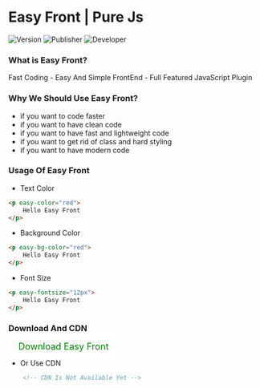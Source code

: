 # Easy Front | Pure Js
![Version](https://img.shields.io/badge/version-v1.0.0-red)
![Publisher](https://img.shields.io/badge/publisher-YasTech-blue)
![Developer](https://img.shields.io/badge/developer-Hossein%20Araghi-white)
### What is Easy Front?
Fast Coding - Easy And Simple FrontEnd - Full Featured JavaScript Plugin
### Why We Should Use Easy Front?
- if you want to code faster
- if you want to have clean code
- if you want to have fast and lightweight code
- if you want to get rid of class and hard styling
- if you want to have modern code
### Usage Of Easy Front
- Text Color
```html
<p easy-color="red">
    Hello Easy Front
</p>
```
- Background Color
```html
<p easy-bg-color="red">
    Hello Easy Front
</p>
```
- Font Size
```html
<p easy-fontsize="12px">
    Hello Easy Front
</p>
```
### Download And CDN
<a style="background-color:white; padding:15px 20px; border-radius: 5px; border:none; color: green; font-size: 18px;">Download Easy Front</a>
- Or Use CDN
```html
    <!-- CDN Is Not Available Yet -->
```